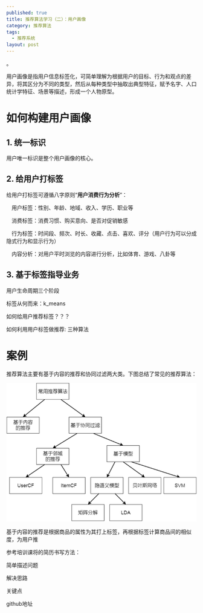```yaml
---
published: true
title: 推荐算法学习（二）：用户画像
category: 推荐算法
tags: 
  - 推荐系统
layout: post
---
```


。

用户画像是指用户信息标签化，可简单理解为根据用户的目标、行为和观点的差异，将其区分为不同的类型，然后从每种类型中抽取出典型特征，赋予名字、人口统计学特征、场景等描述，形成一个人物原型。

# 如何构建用户画像



## 1. 统一标识

用户唯一标识是整个用户画像的核心。

## 2. 给用户打标签

给用户打标签可遵循八字原则“**用户消费行为分析**”：

&emsp;用户标签：性别、年龄、地域、收入、学历、职业等

&emsp;消费标签：消费习惯、购买意向、是否对促销敏感

&emsp;行为标签：时间段、频次、时长、收藏、点击、喜欢、评分（用户行为可以分成隐式行为和显示行为）

&emsp;内容分析：对用户平时浏览的内容进行分析，比如体育、游戏、八卦等

## 3. 基于标签指导业务

用户生命周期三个阶段



标签从何而来：k_means

如何给用户推荐标签？？？

如何利用用户标签做推荐: 三种算法

# 案例

推荐算法主要有基于内容的推荐和协同过滤两大类。下图总结了常见的推荐算法：

![常见推荐算法](https://raw.githubusercontent.com/Alice1214/alice1214.github.io/master/_posts/image/推荐算法（一）/常见推荐算法.png)

基于内容的推荐是根据商品的属性为其打上标签，再根据标签计算商品间的相似度，为用户推

参考培训课将的简历书写方法：

简单描述问题

解决思路

关键点

github地址



